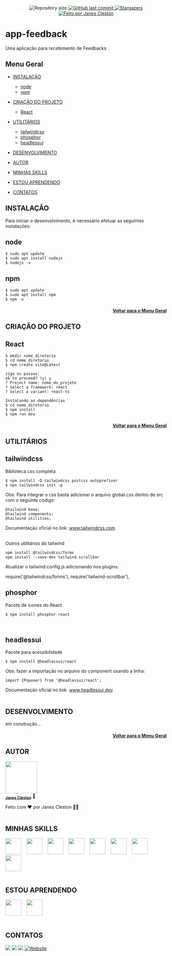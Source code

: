 <p align="center">
  <img alt="Repository size" src="https://img.shields.io/github/repo-size/jcleston/modulo1">  
  <a href="https://github.com/jcleston/modulo1/commits/master">
    <img alt="GitHub last commit" src="https://img.shields.io/github/last-commit/jcleston/modulo1">
  </a>
   <a href="https://github.com/jcleston/modulo1/stargazers">
    <img alt="Stargazers" src="https://img.shields.io/github/stars/jcleston/modulo1?style=social">
  </a>
  <a href="https://www.linkedin.com/in/janescleston/">
    <img alt="Feito por Janes Cleston" src="https://img.shields.io/badge/feito%20por-Janes%20Cleston-%237519C1">
  </a>
</p>

# app-feedback
Uma aplicação para recebimento de Feedbacks

## Menu Geral
<!--ts-->
* [INSTALAÇÃO](#instalação)
  * [node](#node)
  * [npm](#npm)
  
* [CRIAÇÃO DO PROJETO](#criação-do-projeto)
  * [React](#react)

* [UTILITÁRIOS](#utilitários)
  * [tailwindcss](#tailwindcss)
  * [phosphor](#phosphor)
  * [headlessui](#headlessui)

* [DESENVOLVIMENTO](#desenvolvimento)

* [AUTOR](#autor)
* [MINHAS SKILLS](#minhas-skills)
* [ESTOU APRENDENDO](#estou-aprendendo)
* [CONTATOS](#contatos)
<!--te-->

## INSTALAÇÃO
Para iniciar o desenvolvimento, é necessário efetuar as seguintes instalações:

## node
```shell
$ sudo apt update
$ sudo apt install nodejs
$ nodejs -v
```

## npm
```shell
$ sudo apt update
$ sudo apt install npm
$ npm -v
```

<h4 align="right">

[Voltar para o Menu Geral](#menu-geral)
</h4>


## CRIAÇÃO DO PROJETO
## React
```shell
$ mkdir nome_diretorio
$ cd nome_diretorio
$ npm create vite@Latest

siga os passos:
ok to proceed? (y) y
? Project name: nome_do_projeto
? Select a framework: react
? Select a variant: react-ts

Instalando as dependências
$ cd nome_diretorio
$ npm install
$ npm run dev
```

<h4 align="right">

[Voltar para o Menu Geral](#menu-geral)
</h4>


## UTILITÁRIOS
## tailwindcss
Biblioteca css completa
```shell
$ npm install -D tailwindcss postcss autoprefixer
$ npx tailwindcss init -p
```
Obs: Para integrar o css basta adicionar o arquivo global.css dentro de src com o seguinte código:
```shell
@tailwind base;
@tailwind components;
@tailwind utilities;
```
Documentação oficial no link: <a href="https://tailwindcss.com/docs/installation/using-postcss">www.tailwindcss.com</a>
<br /><br />

Outros utilitários do tailwind
```shell
npm install @tailwindcss/forms
npm install --save-dev tailwind-scrollbar 
```

Atualizar o tailwind.config.js adicionando nos plugins:

require('@tailwindcss/forms'),
require('tailwind-scrollbar'),

## phosphor
Pacote de icones do React
```shell
$ npm install phosphor-react
```
<br />


## headlessui
Pacote para acessibilidade
```shell
$ npm install @headlessui/react
```
Obs: fazer a importação no arquivo do component usando a linha:
<br />


```shell
import {Popover} from '@headlessui/react';
```
Documentação oficial no link: <a href="https://headlessui.dev/react/popover">www.headlessui.dev</a>
<br /><br />


## DESENVOLVIMENTO
em construção...



<h4 align="right">

[Voltar para o Menu Geral](#menu-geral)
</h4>

## AUTOR
<img src="https://avatars.githubusercontent.com/u/13952621?v=4" width="100px;" alt=""/>
<br />
<sub><b><a href="https://www.linkedin.com/in/janescleston/" title="LinkedIn">Janes Cleston</a></b></sub> 🚀

Feito com ❤️ por Janes Cleston 👋🏽
<br /><br />

## MINHAS SKILLS
<a href="https://pt.wikipedia.org/wiki/Linux"><img src="https://cdn.jsdelivr.net/gh/devicons/devicon/icons/linux/linux-original.svg" width="50"/></a>&nbsp;&nbsp;&nbsp;
<a href="https://pt.wikipedia.org/wiki/HTML5"><img src="https://cdn.jsdelivr.net/gh/devicons/devicon/icons/html5/html5-plain-wordmark.svg" width="50"/></a>&nbsp;&nbsp;&nbsp;
<a href="https://pt.wikipedia.org/wiki/CSS3"><img src="https://cdn.jsdelivr.net/gh/devicons/devicon/icons/css3/css3-plain-wordmark.svg" width="50"/></a>&nbsp;&nbsp;&nbsp;
<a href="https://developer.mozilla.org/pt-BR/docs/Web/JavaScript"><img src="https://cdn.jsdelivr.net/gh/devicons/devicon/icons/javascript/javascript-plain.svg" width="50"/></a>&nbsp;&nbsp;&nbsp;
<a href="https://www.php.net/"><img src="https://cdn.jsdelivr.net/gh/devicons/devicon/icons/php/php-plain.svg" width="50"/></a>&nbsp;&nbsp;&nbsp;
<a href="https://www.mysql.com/"><img src="https://cdn.jsdelivr.net/gh/devicons/devicon/icons/mysql/mysql-plain-wordmark.svg" width="50"/></a>&nbsp;&nbsp;&nbsp;
<a href="https://www.postgresql.org/"><img src="https://cdn.jsdelivr.net/gh/devicons/devicon/icons/postgresql/postgresql-plain-wordmark.svg" width="50"/></a>&nbsp;&nbsp;&nbsp;
<a href="https://github.com/"><img src="https://cdn.jsdelivr.net/gh/devicons/devicon/icons/github/github-original-wordmark.svg" width="50"/></a>
<br /><br />

## ESTOU APRENDENDO
<a href="https://pt-br.reactjs.org/"><img src="https://cdn.jsdelivr.net/gh/devicons/devicon/icons/react/react-original-wordmark.svg" width="50"/></a>&nbsp;&nbsp;&nbsp;
<a href="https://nodejs.org/en/"><img src="https://cdn.jsdelivr.net/gh/devicons/devicon/icons/nodejs/nodejs-plain.svg" width="50"/></a>
<br /><br />

## CONTATOS
<div>
<a href="https://www.linkedin.com/in/janescleston/" target="blank"><img src="https://img.shields.io/badge/-Janes Cleston-%230077B5?style=for-the-badge&logo=linkedin&logoColor=white"></a>
<a href="https://www.instagram.com/jcleston/" target="blank"><img src="https://img.shields.io/badge/-Jcleston-%23E4405F?style=for-the-badge&logo=instagram&logoColor=white"></a>
<a href = "mailto:janes.cleston.silva@gmail.com"><img src="https://img.shields.io/badge/janes.cleston.silva@gmail.com-D14836?style=for-the-badge&logo=gmail&logoColor=white"></a>
<a href="https://jcleston.github.io/github-page/" target="_blank"><img alt="Website" src="https://img.shields.io/website?style=for-the-badge&url=https%3A%2F%2Fjcleston.github.io%2Fgithub-page%2F"></a>
</div>
<br /><br />